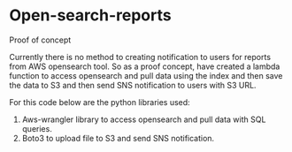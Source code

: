 # Open-search-reports
Proof of concept

Currently there is no method to creating notification to users for reports from AWS opensearch tool. So as a proof concept, have created a lambda function to access opensearch and pull data using the index and then save the data to S3 and then send SNS notification to users with S3 URL.

For this code below are the python libraries used:
1. Aws-wrangler library to access opensearch and pull data with SQL queries.
2. Boto3 to upload file to S3 and send SNS notification.
